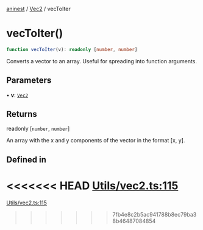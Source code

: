 [aninest](../../index.md) / [Vec2](../index.md) / vecToIter

# vecToIter()

```ts
function vecToIter(v): readonly [number, number]
```

Converts a vector to an array.
Useful for spreading into function arguments.

## Parameters

• **v**: [`Vec2`](../type-aliases/Vec2.md)

## Returns

readonly [`number`, `number`]

An array with the x and y components of the vector in the format [x, y].

## Defined in

<<<<<<< HEAD
[Utils/vec2.ts:115](https://github.com/zphrs/aninest/tree//core/src/Utils/vec2.ts#L115)
=======
[Utils/vec2.ts:115](https://github.com/zphrs/aninest/blob/37209a6/src/Utils/vec2.ts#L115)
>>>>>>> 7fb4e8c2b5ac941788b8ec79ba38b46487084854
